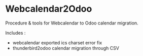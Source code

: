 # Webcalendar2Odoo

Procedure & tools for Webcalendar to Odoo calendar migration.

Includes :
- webcalendar exported ics charset error fix
- thunderbird2odoo calendar migration through CSV
